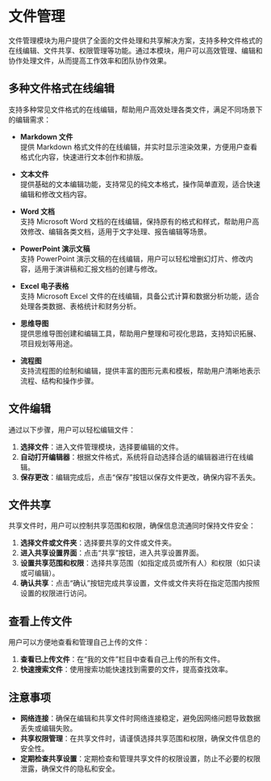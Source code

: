 # 文件管理

文件管理模块为用户提供了全面的文件处理和共享解决方案，支持多种文件格式的在线编辑、文件共享、权限管理等功能。通过本模块，用户可以高效管理、编辑和协作处理文件，从而提高工作效率和团队协作效果。

## 多种文件格式在线编辑

支持多种常见文件格式的在线编辑，帮助用户高效处理各类文件，满足不同场景下的编辑需求：

- **Markdown 文件**  
  提供 Markdown 格式文件的在线编辑，并实时显示渲染效果，方便用户查看格式化内容，快速进行文本创作和排版。

- **文本文件**  
  提供基础的文本编辑功能，支持常见的纯文本格式，操作简单直观，适合快速编辑和修改文档内容。

- **Word 文档**  
  支持 Microsoft Word 文档的在线编辑，保持原有的格式和样式，帮助用户高效修改、编辑各类文档，适用于文字处理、报告编辑等场景。

- **PowerPoint 演示文稿**  
  支持 PowerPoint 演示文稿的在线编辑，用户可以轻松增删幻灯片、修改内容，适用于演讲稿和汇报文档的创建与修改。

- **Excel 电子表格**  
  支持 Microsoft Excel 文件的在线编辑，具备公式计算和数据分析功能，适合处理各类数据、表格统计和财务分析。

- **思维导图**  
  提供思维导图创建和编辑工具，帮助用户整理和可视化思路，支持知识拓展、项目规划等用途。

- **流程图**  
  支持流程图的绘制和编辑，提供丰富的图形元素和模板，帮助用户清晰地表示流程、结构和操作步骤。


## 文件编辑

通过以下步骤，用户可以轻松编辑文件：

1. **选择文件**：进入文件管理模块，选择要编辑的文件。
2. **自动打开编辑器**：根据文件格式，系统将自动选择合适的编辑器进行在线编辑。
3. **保存更改**：编辑完成后，点击“保存”按钮以保存文件更改，确保内容不丢失。

## 文件共享

共享文件时，用户可以控制共享范围和权限，确保信息流通同时保持文件安全：

1. **选择文件或文件夹**：选择要共享的文件或文件夹。
2. **进入共享设置界面**：点击“共享”按钮，进入共享设置界面。
3. **设置共享范围和权限**：选择共享范围（如指定成员或所有人）和权限（如只读或可编辑）。
4. **确认共享**：点击“确认”按钮完成共享设置，文件或文件夹将在指定范围内按照设置的权限进行访问。

## 查看上传文件

用户可以方便地查看和管理自己上传的文件：

1. **查看已上传文件**：在“我的文件”栏目中查看自己上传的所有文件。
2. **快速搜索文件**：使用搜索功能快速找到需要的文件，提高查找效率。

## 注意事项

- **网络连接**：确保在编辑和共享文件时网络连接稳定，避免因网络问题导致数据丢失或编辑失败。
- **共享权限管理**：在共享文件时，请谨慎选择共享范围和权限，确保文件信息的安全性。
- **定期检查共享设置**：定期检查和管理共享文件的权限设置，防止不必要的权限泄露，确保文件的隐私和安全。